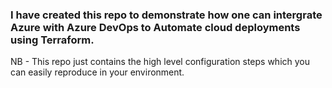 ### I have created this repo to demonstrate how one can intergrate Azure with Azure DevOps to Automate cloud deployments using Terraform.

NB - This repo just contains the high level configuration steps which you can easily reproduce in your environment. 


